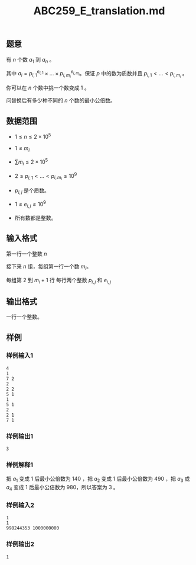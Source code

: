 ﻿---
title: "ABC259_E_translation.md"
tags: []
author: ""
created: ""
---

## 题意

有 $n$ 个数 $a_1$  到 $a_n$  。

其中 $a_i=p_{i,1}^{e_{i,1}} \times \dots \times p_{i,m_i}^{e_{i,m_i}}$。保证 $p$  中的数为质数并且 $p_{i,1} < \dots < p_{i,m_i}$  。

你可以在 $n$  个数中挑一个数变成 $1$ 。

问替换后有多少种不同的 $n$  个数的最小公倍数。

## 数据范围

- $1 \leq n \leq 2 \times 10^5$ 

- $1 \leq m_i$ 

- $\sum m_i \leq 2 \times 10^5$ 

- $2 \leq p_{i,1} < \dots < p_{i,m_i} \leq 10^9$ 

- $p_{i,j}$ 是个质数。

- $1 \leq e_{i,j} \leq 10^9$ 

- 所有数都是整数。

## 输入格式

第一行一个整数 $n$ 

接下来 $n$  组，每组第一行一个数 $m_i$。

每组第 $2$  到 $m_i+1$  行 每行两个整数 $p_{i,j}$ 和 $e_{i,j}$ 

## 输出格式

一行一个整数。

## 样例

### 样例输入1

```
4
1
7 2
2
2 2
5 1
1
5 1
2
2 1
7 1
```

### 样例输出1

```
3
```

### 样例解释1

把 $a_1$ 变成 $1$ 后最小公倍数为 $140$ ，把 $a_2$ 变成 $1$ 后最小公倍数为 $490$ ，把 $a_3$ 或 $a_4$ 变成 $1$ 后最小公倍数为 $980$，所以答案为 $3$ 。

### 样例输入2

```
1
1
998244353 1000000000
```

### 样例输出2

```
1
```

